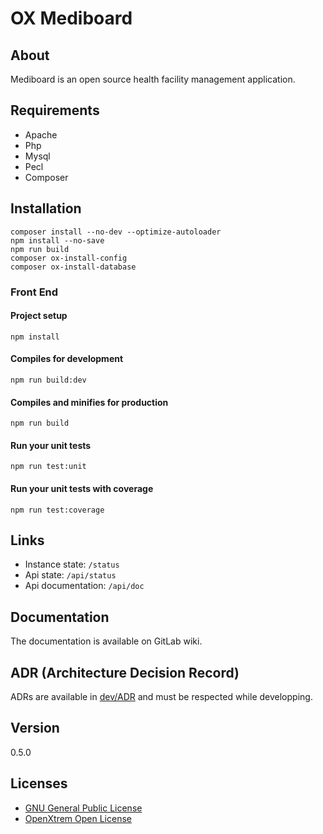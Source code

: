 # OX Mediboard

## About

Mediboard is an open source health facility management application.

## Requirements

- Apache
- Php
- Mysql
- Pecl
- Composer

## Installation
```
composer install --no-dev --optimize-autoloader
npm install --no-save
npm run build
composer ox-install-config
composer ox-install-database
```

### Front End

#### Project setup
```
npm install
```

#### Compiles for development
```
npm run build:dev
```

#### Compiles and minifies for production
```
npm run build
```

#### Run your unit tests
```
npm run test:unit
```

#### Run your unit tests with coverage
```
npm run test:coverage
```

## Links
- Instance state: `/status`
- Api state: `/api/status`
- Api documentation: `/api/doc`

## Documentation
The documentation is available on GitLab wiki.

## ADR (Architecture Decision Record)

ADRs are available in [dev/ADR](./dev/ADR) and must be respected while developping.

## Version
0.5.0

## Licenses
- [GNU General Public License](https://www.gnu.org/licenses/gpl.html)
- [OpenXtrem Open License](https://www.openxtrem.com/licenses/oxol.html)
